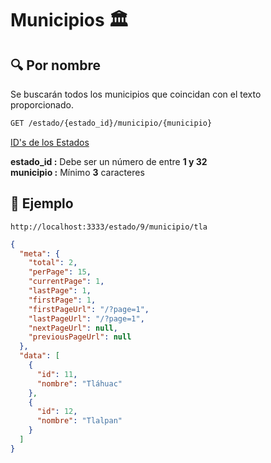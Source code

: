 # Municipios 🏛️

## 🔍 Por nombre

Se buscarán todos los municipios que coincidan con el texto proporcionado.

```BASH
GET /estado/{estado_id}/municipio/{municipio}
```

[ID's de los Estados ](/estados)

**estado_id :** Debe ser un número de entre **1 y 32**
<br>
**municipio :** Mínimo **3** caracteres

## 📝 Ejemplo
`http://localhost:3333/estado/9/municipio/tla`

```json
{
  "meta": {
    "total": 2,
    "perPage": 15,
    "currentPage": 1,
    "lastPage": 1,
    "firstPage": 1,
    "firstPageUrl": "/?page=1",
    "lastPageUrl": "/?page=1",
    "nextPageUrl": null,
    "previousPageUrl": null
  },
  "data": [
    {
      "id": 11,
      "nombre": "Tláhuac"
    },
    {
      "id": 12,
      "nombre": "Tlalpan"
    }
  ]
}
```
